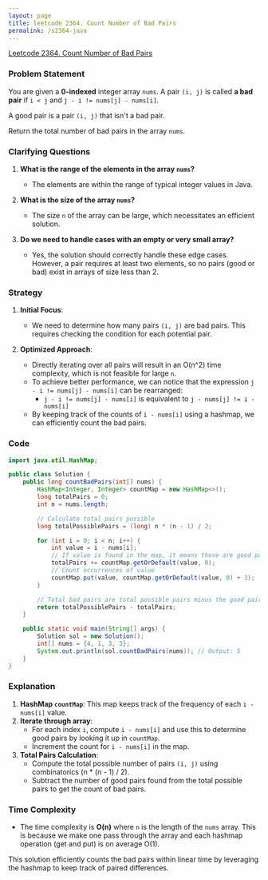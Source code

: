 ```yaml
---
layout: page
title: leetcode 2364. Count Number of Bad Pairs
permalink: /s2364-java
---
```

[Leetcode 2364. Count Number of Bad Pairs](https://algoadvance.github.io/algoadvance/l2364)
### Problem Statement

You are given a **0-indexed** integer array `nums`. A pair `(i, j)` is called **a bad pair** if `i < j` and `j - i != nums[j] - nums[i]`.

A good pair is a pair `(i, j)` that isn't a bad pair.

Return the total number of bad pairs in the array `nums`.

### Clarifying Questions

1. **What is the range of the elements in the array `nums`?**
   - The elements are within the range of typical integer values in Java.
   
2. **What is the size of the array `nums`?**
   - The size `n` of the array can be large, which necessitates an efficient solution.
   
3. **Do we need to handle cases with an empty or very small array?**
   - Yes, the solution should correctly handle these edge cases. However, a pair requires at least two elements, so no pairs (good or bad) exist in arrays of size less than 2.

### Strategy

1. **Initial Focus**:
   - We need to determine how many pairs `(i, j)` are bad pairs. This requires checking the condition for each potential pair.

2. **Optimized Approach**:
   - Directly iterating over all pairs will result in an O(n^2) time complexity, which is not feasible for large `n`.
   - To achieve better performance, we can notice that the expression `j - i != nums[j] - nums[i]` can be rearranged:
     - `j - i != nums[j] - nums[i]` is equivalent to `j - nums[j] != i - nums[i]`
   - By keeping track of the counts of `i - nums[i]` using a hashmap, we can efficiently count the bad pairs.

### Code

```java
import java.util.HashMap;

public class Solution {
    public long countBadPairs(int[] nums) {
        HashMap<Integer, Integer> countMap = new HashMap<>();
        long totalPairs = 0;
        int n = nums.length;

        // Calculate total pairs possible
        long totalPossiblePairs = (long) n * (n - 1) / 2;

        for (int i = 0; i < n; i++) {
            int value = i - nums[i];
            // If value is found in the map, it means these are good pairs
            totalPairs += countMap.getOrDefault(value, 0);
            // Count occurrences of value
            countMap.put(value, countMap.getOrDefault(value, 0) + 1);
        }

        // Total bad pairs are total possible pairs minus the good pairs counted
        return totalPossiblePairs - totalPairs;
    }

    public static void main(String[] args) {
        Solution sol = new Solution();
        int[] nums = {4, 1, 3, 3};
        System.out.println(sol.countBadPairs(nums)); // Output: 5
    }
}
```

### Explanation

1. **HashMap `countMap`**: This map keeps track of the frequency of each `i - nums[i]` value.
2. **Iterate through array**:
   - For each index `i`, compute `i - nums[i]` and use this to determine good pairs by looking it up in `countMap`.
   - Increment the count for `i - nums[i]` in the map.
3. **Total Pairs Calculation**:
   - Compute the total possible number of pairs `(i, j)` using combinatorics (n * (n - 1) / 2).
   - Subtract the number of good pairs found from the total possible pairs to get the count of bad pairs.

### Time Complexity

- The time complexity is **O(n)** where `n` is the length of the `nums` array. This is because we make one pass through the array and each hashmap operation (get and put) is on average O(1).
  
This solution efficiently counts the bad pairs within linear time by leveraging the hashmap to keep track of paired differences.